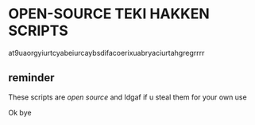 # OPEN-SOURCE TEKI HAKKEN SCRIPTS
at9uaorgyiurtcyabeiurcaybsdifacoerixuabryaciurtahgregrrrr
## reminder
These scripts are *open source* and Idgaf if u steal them for your own use

Ok bye
